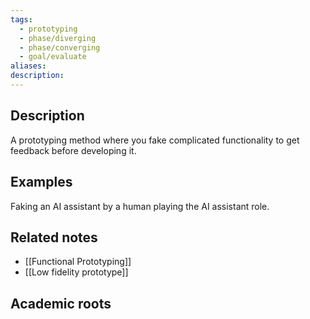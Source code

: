 ```yaml
---
tags:
  - prototyping
  - phase/diverging
  - phase/converging
  - goal/evaluate
aliases: 
description:
---
```


## Description
A prototyping method where you fake complicated functionality to get feedback before developing it. 

## Examples 
Faking an AI assistant by a human playing the AI assistant role.  

## Related notes 
- [[Functional Prototyping]]
- [[Low fidelity prototype]]

## Academic roots
